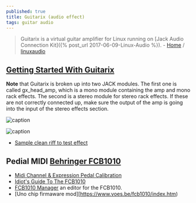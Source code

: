 ```yaml
---
published: true
title: Guitarix (audio effect)
tags: guitar audio
---
```

> Guitarix is a virtual guitar amplifier for Linux running on [Jack Audio Connection Kit]({% post_url 2017-06-09-Linux-Audio %}). - [Home](https://guitarix.org/) / [linuxaudio](https://wiki.linuxaudio.org/apps/all/guitarix)

## [Getting Started With Guitarix](https://linuxaudio.github.io/libremusicproduction/html/articles/ultimate-guide-getting-started-guitarix.html)

**Note** that Guitarix is broken up into two JACK modules. The first one is called gx_head_amp, which is a mono module containing the amp and mono rack effects. The second is a stereo module for stereo rack effects. If these are not correctly connected up, make sure the output of the amp is going into the input of the stereo effects section.

![caption](https://linuxaudio.github.io/libremusicproduction/html/sites/default/files/articles/Standalone%20connections.png)

![caption](https://linuxaudio.github.io/libremusicproduction/html/sites/default/files/news/gx_gui_update.png)

- [Sample clean riff to test effect](https://www.youtube.com/watch?v=2iei5bFI9Bk)

## Pedial MIDI [Behringer FCB1010](https://www.thomann.de/fr/behringer_fcb_1010.htm)
- [Midi Channel & Expression Pedal Calibration](https://wayneward.es/linux-audio/guitarix-behringer-fcb1010-midi-channel-expression-pedal-calibration/)
- [Idiot's Guide To The FCB1010](http://host.mtnsys.com:81/faq-fcb/IdiotsGuide.htm)
- [FCB1010 Manager](https://mountainutilities.eu/fcb1010) an editor for the FCB1010. 
- [Uno chip firmaware mod][https://www.voes.be/fcb1010/index.htm)